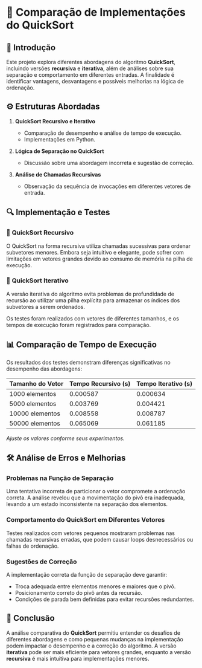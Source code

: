# 🚀 Comparação de Implementações do QuickSort

## 📖 Introdução
Este projeto explora diferentes abordagens do algoritmo **QuickSort**, incluindo versões **recursiva** e **iterativa**, além de análises sobre sua separação e comportamento em diferentes entradas. A finalidade é identificar vantagens, desvantagens e possíveis melhorias na lógica de ordenação.

## ⚙️ Estruturas Abordadas

1. **QuickSort Recursivo e Iterativo**  
   - Comparação de desempenho e análise de tempo de execução.
   - Implementações em Python.

2. **Lógica de Separação no QuickSort**  
   - Discussão sobre uma abordagem incorreta e sugestão de correção.

3. **Análise de Chamadas Recursivas**  
   - Observação da sequência de invocações em diferentes vetores de entrada.

## 🔍 Implementação e Testes

### 📌 **QuickSort Recursivo**
O QuickSort na forma recursiva utiliza chamadas sucessivas para ordenar subvetores menores. Embora seja intuitivo e elegante, pode sofrer com limitações em vetores grandes devido ao consumo de memória na pilha de execução.

### 📌 **QuickSort Iterativo**
A versão iterativa do algoritmo evita problemas de profundidade de recursão ao utilizar uma pilha explícita para armazenar os índices dos subvetores a serem ordenados.

Os testes foram realizados com vetores de diferentes tamanhos, e os tempos de execução foram registrados para comparação.

## 📊 Comparação de Tempo de Execução

Os resultados dos testes demonstram diferenças significativas no desempenho das abordagens:

| **Tamanho do Vetor** | **Tempo Recursivo (s)** | **Tempo Iterativo (s)** |
|----------------------|-------------------------|-------------------------|
| 1000 elementos       | 0.000587                | 0.000634                |
| 5000 elementos       | 0.003769                | 0.004421                |
| 10000 elementos      | 0.008558                | 0.008787                |
| 50000 elementos      | 0.065069                | 0.061185                |

*Ajuste os valores conforme seus experimentos.*

## 🛠️ Análise de Erros e Melhorias

### **Problemas na Função de Separação**
Uma tentativa incorreta de particionar o vetor compromete a ordenação correta. A análise revelou que a movimentação do pivô era inadequada, levando a um estado inconsistente na separação dos elementos.

### **Comportamento do QuickSort em Diferentes Vetores**
Testes realizados com vetores pequenos mostraram problemas nas chamadas recursivas erradas, que podem causar loops desnecessários ou falhas de ordenação.

### **Sugestões de Correção**
A implementação correta da função de separação deve garantir:
- Troca adequada entre elementos menores e maiores que o pivô.
- Posicionamento correto do pivô antes da recursão.
- Condições de parada bem definidas para evitar recursões redundantes.

## 📌 Conclusão
A análise comparativa do **QuickSort** permitiu entender os desafios de diferentes abordagens e como pequenas mudanças na implementação podem impactar o desempenho e a correção do algoritmo. A versão **iterativa** pode ser mais eficiente para vetores grandes, enquanto a versão **recursiva** é mais intuitiva para implementações menores.

